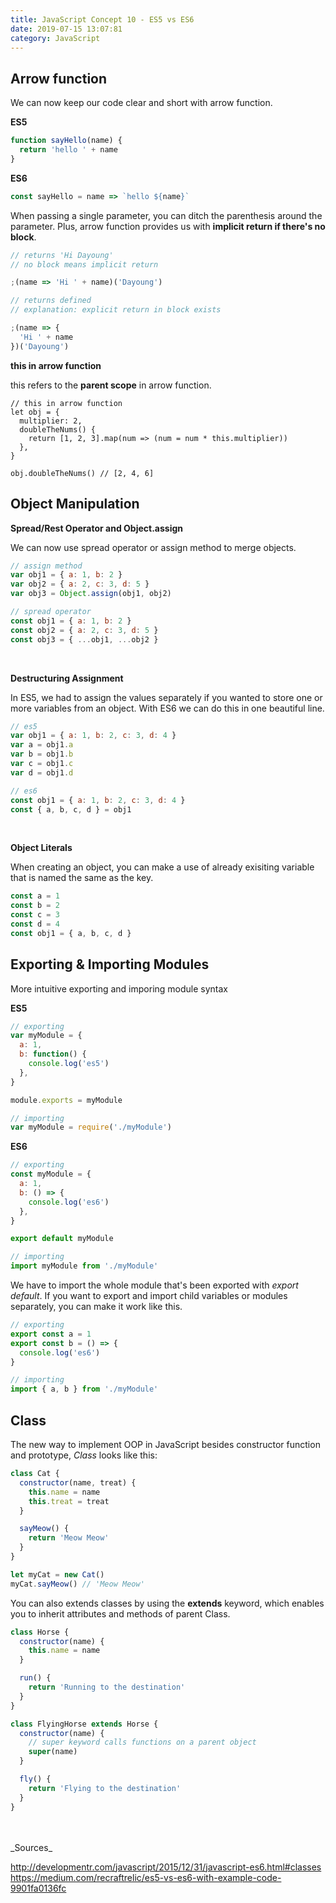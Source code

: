 ```yaml
---
title: JavaScript Concept 10 - ES5 vs ES6
date: 2019-07-15 13:07:81
category: JavaScript
---
```


## Arrow function

We can now keep our code clear and short with arrow function.

**ES5**

```js
function sayHello(name) {
  return 'hello ' + name
}
```

**ES6**

```js
const sayHello = name => `hello ${name}`
```

When passing a single parameter, you can ditch the parenthesis around the parameter. Plus, arrow function provides us with **implicit return if there's no block**.

```js
// returns 'Hi Dayoung'
// no block means implicit return

;(name => 'Hi ' + name)('Dayoung')
```

```js
// returns defined
// explanation: explicit return in block exists

;(name => {
  'Hi ' + name
})('Dayoung')
```

**this in arrow function**

this refers to the **parent scope** in arrow function.

```js{3-6}
// this in arrow function
let obj = {
  multiplier: 2,
  doubleTheNums() {
    return [1, 2, 3].map(num => (num = num * this.multiplier))
  },
}

obj.doubleTheNums() // [2, 4, 6]
```

## Object Manipulation

**Spread/Rest Operator and Object.assign**

We can now use spread operator or assign method to merge objects.

```js
// assign method
var obj1 = { a: 1, b: 2 }
var obj2 = { a: 2, c: 3, d: 5 }
var obj3 = Object.assign(obj1, obj2)

// spread operator
const obj1 = { a: 1, b: 2 }
const obj2 = { a: 2, c: 3, d: 5 }
const obj3 = { ...obj1, ...obj2 }
```

<br>

**Destructuring Assignment**

In ES5, we had to assign the values separately if you wanted to store one or more variables from an object.
With ES6 we can do this in one beautiful line.

```js
// es5
var obj1 = { a: 1, b: 2, c: 3, d: 4 }
var a = obj1.a
var b = obj1.b
var c = obj1.c
var d = obj1.d

// es6
const obj1 = { a: 1, b: 2, c: 3, d: 4 }
const { a, b, c, d } = obj1
```

<br>

**Object Literals**

When creating an object, you can make a use of already exisiting variable that is named the same as the key.

```js
const a = 1
const b = 2
const c = 3
const d = 4
const obj1 = { a, b, c, d }
```

## Exporting & Importing Modules

More intuitive exporting and imporing module syntax

**ES5**

```js
// exporting
var myModule = {
  a: 1,
  b: function() {
    console.log('es5')
  },
}

module.exports = myModule

// importing
var myModule = require('./myModule')
```

**ES6**

```js
// exporting
const myModule = {
  a: 1,
  b: () => {
    console.log('es6')
  },
}

export default myModule

// importing
import myModule from './myModule'
```

We have to import the whole module that's been exported with _export default_.
If you want to export and import child variables or modules separately, you can make it work like this.

```js
// exporting
export const a = 1
export const b = () => {
  console.log('es6')
}

// importing
import { a, b } from './myModule'
```

## Class

The new way to implement OOP in JavaScript besides constructor function and prototype, _Class_ looks like this:

```js
class Cat {
  constructor(name, treat) {
    this.name = name
    this.treat = treat
  }

  sayMeow() {
    return 'Meow Meow'
  }
}

let myCat = new Cat()
myCat.sayMeow() // 'Meow Meow'
```

You can also extends classes by using the **extends** keyword, which enables you to inherit attributes and methods of parent Class.

```js
class Horse {
  constructor(name) {
    this.name = name
  }

  run() {
    return 'Running to the destination'
  }
}

class FlyingHorse extends Horse {
  constructor(name) {
    // super keyword calls functions on a parent object
    super(name)
  }

  fly() {
    return 'Flying to the destination'
  }
}
```

<br>
<br>
_Sources_

http://developmentr.com/javascript/2015/12/31/javascript-es6.html#classes
https://medium.com/recraftrelic/es5-vs-es6-with-example-code-9901fa0136fc

<br>
<br>
